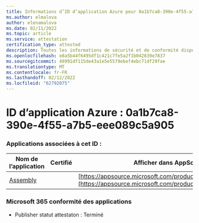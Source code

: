 ```yaml
---
title: Informations d’ID d’application Azure pour 0a1b7ca8-390e-4f55-a7b5-eee089c5a905
ms.author: elmalova
author: elenamalova
ms.date: 02/11/2022
ms.topic: article
ms.service: attestation
certification_type: attested
description: Toutes les informations de sécurité et de conformité disponibles pour 0a1b7ca8-390e-4f55-a7b5-eee089c5a905.
ms.openlocfilehash: e8a5b44f6495df1c421c7fe5a2f1b042839e7837
ms.sourcegitcommit: 49991df115de43a1e5e5579ebef4ebc71df29fae
ms.translationtype: MT
ms.contentlocale: fr-FR
ms.lasthandoff: 02/12/2022
ms.locfileid: "62792075"
---
```

# <a name="azure-app-id-0a1b7ca8-390e-4f55-a7b5-eee089c5a905"></a>ID d’application Azure : 0a1b7ca8-390e-4f55-a7b5-eee089c5a905


### <a name="apps-associated-with-this-id"></a>Applications associées à cet ID :
| **Nom de l’application** | **Certifié** | **Afficher dans AppSource** |
|--------------|---------------|-----------------------|
| [Assembly](https://docs.microsoft.com/microsoft-365-app-certification/forward/WA200002271) |  | [https://appsource.microsoft.com/product/office/WA200002271](https://appsource.microsoft.com/product/office/WA200002271) |

### <a name="microsoft-365-app-compliance-status"></a>Microsoft 365 conformité des applications
- Publisher statut attestaton : Terminé
